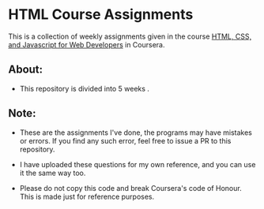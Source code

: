 # HTML Course Assignments

This is a collection of weekly assignments given in the course [HTML, CSS, and Javascript for Web Developers](https://www.coursera.org/learn/html-css-javascript-for-web-developers) in Coursera.

## About:

- This repository is divided into 5 weeks .

## Note:

- These are the assignments I've done, the programs may have mistakes or errors.
  If you find any such error, feel free to issue a PR to this repository.

- I have uploaded these questions for my own reference, and you can use it the same
  way too.

- Please do not copy this code and break Coursera's code of Honour. This is made just for reference purposes.
